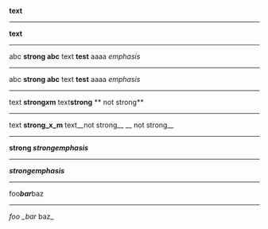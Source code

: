 **text**

---

__text__

---

abc **strong abc** text **test** aaaa *emphasis*

---

abc __strong abc__ text __test__ aaaa _emphasis_

---

text **strong*x*m** text**strong**  ** not strong**

---

text __strong_x_m__ text__not strong__  __ not strong__

---

**strong *strongemphasis***

---

***strongemphasis***

---

foo***bar***baz

---

*foo _bar* baz_
